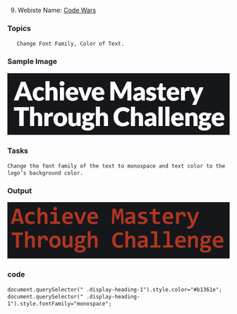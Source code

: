 9. Webiste Name: [Code Wars](https://www.codewars.com/)

### Topics

       Change Font Family, Color of Text.

### Sample Image

![Sample One](./Pic16.png)

### Tasks

    Change the font family of the text to monospace and text color to the logo’s background color.

### Output

![Output](./Pic17.png)

### code

    document.querySelector(" .display-heading-1").style.color="#b1361e";
    document.querySelector(" .display-heading-1").style.fontFamily="monospace";
